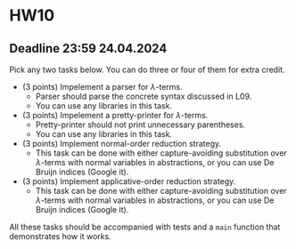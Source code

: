 # HW10

## Deadline 23:59 24.04.2024

Pick any two tasks below. You can do three or four of them for extra credit. 

* (3 points) Impelement a parser for $\lambda$-terms.
   * Parser should parse the concrete syntax discussed in L09.
   * You can use any libraries in this task.
* (3 points) Impelement a pretty-printer for $\lambda$-terms.
   * Pretty-printer should not print unnecessary parentheses.
   * You can use any libraries in this task.
* (3 points) Implement normal-order reduction strategy.
   * This task can be done with either capture-avoiding substitution over $\lambda$-terms with normal variables in abstractions, or you can use De Bruijn indices (Google it). 
* (3 points) Implement applicative-order reduction strategy.
   * This task can be done with either capture-avoiding substitution over $\lambda$-terms with normal variables in abstractions, or you can use De Bruijn indices (Google it).

All these tasks should be accompanied with tests and a `main` function that demonstrates how it works. 

